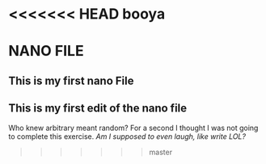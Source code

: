 <<<<<<< HEAD
booya
=======
# NANO FILE
This is my first nano File
---
This is my first edit of the nano file
---

Who knew arbitrary meant random? For a second I thought I was not going to complete this exercise. 
*Am I supposed to even laugh, like write LOL?*

>>>>>>> master
